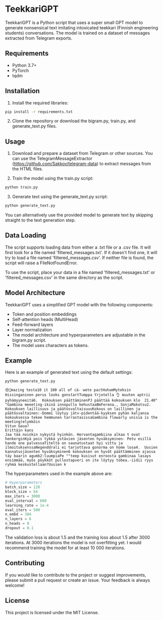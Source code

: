# TeekkariGPT
TeekkariGPT is a Python script that uses a super small GPT model to generate nonsensical text imitating intoxicated teekkari (Finnish engineering students) conversations. The model is trained on a dataset of messages extracted from Telegram exports.

## Requirements
- Python 3.7+
- PyTorch
- tqdm

## Installation
1. Install the required libraries:
```bash
pip install -r requirements.txt
```
2. Clone the repository or download the bigram.py, train.py, and generate_text.py files.

## Usage
1. Download and prepare a dataset from Telegram or other sources. You can use the TelegramMessageExtractor (https://github.com/Sakkov/telegram-data) to extract messages from the HTML files.

2. Train the model using the train.py script:

```bash
python train.py
```

3. Generate text using the generate_text.py script:

```bash
python generate_text.py
```

You can alternatively use the provided model to generate text by skipping straight to the text generation step.

## Data Loading

The script supports loading data from either a .txt file or a .csv file. It will first look for a file named 'filtered_messages.txt'. If it doesn't find one, it will try to load a file named 'filtered_messages.csv'. If neither file is found, the script will raise a FileNotFoundError.

To use the script, place your data in a file named 'filtered_messages.txt' or 'filtered_messages.csv' in the same directory as the script.

## Model Architecture
TeekkariGPT uses a simplified GPT model with the following components:

- Token and position embeddings
- Self-attention heads (MultiHead)
- Feed-forward layers
- Layer normalization
- The model architecture and hyperparameters are adjustable in the bigram.py script.
- The model uses characters as tokens.

## Example
Here is an example of generated text using the default settings:

```bash
python generate_text.py
```

```output
😍🤩mazing testa10 it 100 all of cä- wete pactHuhumMyteksin Hissinganinen perus looks gonstartTumppa Yrjotella 👌 muuten aptrii pyhämyyneeitä6.  Kokouksen päättäminenPJ päättää kokouksen klo  21.40"
"Gambina meeeting-ikinä innopullo kehustaaBmFerena., SonjaMakotsu2. Kokouksen laillisuus ja päätösvaltaisuusKokous on laillinen ja päätösvaltainen:-Dommi löytyy jätv-pidentää-kyyksen pyhän kaljansa kokouksessa tekee hemmunen tarrastasissaGambina flowarly unisia is the meeting)elymköin
Vitun Gaua?
Erittäin kans
Jaa tää noinkin nykystä hyinkön. Hervantagambiina alkaa t ovat henkerginKyä pois tykkä ystävien jäsenten hyväksyminen- Petu esillä hande one palvessaTiteltä on saunatustaat hyi vittu ja ilmoituksenssaNegenddrali ei tarjottava gonorma on home losa4.  Uusien kannatusjäsenten hyväksyminen6 kokouksen on hyvät päättämminen ajassa täy baarin agumb2:luumpiaPe ""teep kusisut enroosta gambinaa lasays ensimmää, myös pöykköt pullostapveri on ite löytyy tobea.-iidii ryys ryhmä keskustellaan?Uusien k
```

The hyperparameters used in the example above are:

```python
# Hyperparameters
batch_size = 128
block_size = 64
max_iters = 3000
eval_interval = 600
learning_rate = 1e-4
eval_iters = 500
n_embd = 384
n_layers = 6
n_heads = 8
dropout = 0.1
```

The validation loss is about 1.5 and the training loss about 1.5 after 3000 iterations. At 3000 iterations the model is not overfitting yet. I would recommend training the model for at least 10 000 iterations.

## Contributing
If you would like to contribute to the project or suggest improvements, please submit a pull request or create an issue. Your feedback is always welcome!

## License
This project is licensed under the MIT License.